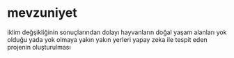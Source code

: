 # mevzuniyet
iklim değşikliğinin sonuçlarından dolayı hayvanların doğal yaşam alanları yok olduğu yada yok olmaya yakın  yakın yerleri yapay zeka ile tespit eden projenin oluşturulması
